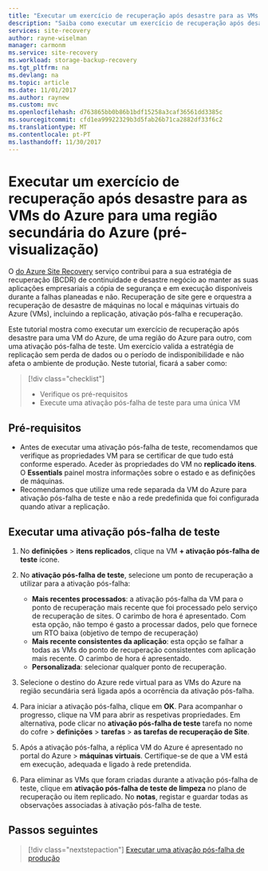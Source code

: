 ```yaml
---
title: "Executar um exercício de recuperação após desastre para as VMs do Azure para uma região secundária do Azure com o Azure Site Recovery (pré-visualização)"
description: "Saiba como executar um exercício de recuperação após desastre para as VMs do Azure para uma região secundária do Azure, utilizando o serviço do Azure Site Recovery."
services: site-recovery
author: rayne-wiselman
manager: carmonm
ms.service: site-recovery
ms.workload: storage-backup-recovery
ms.tgt_pltfrm: na
ms.devlang: na
ms.topic: article
ms.date: 11/01/2017
ms.author: raynew
ms.custom: mvc
ms.openlocfilehash: d763865bb0b86b1bdf15258a3caf36561dd3385c
ms.sourcegitcommit: cfd1ea99922329b3d5fab26b71ca2882df33f6c2
ms.translationtype: MT
ms.contentlocale: pt-PT
ms.lasthandoff: 11/30/2017
---
```

# <a name="run-a-disaster-recovery-drill-for-azure-vms-to-a-secondary-azure-region-preview"></a>Executar um exercício de recuperação após desastre para as VMs do Azure para uma região secundária do Azure (pré-visualização)

O [do Azure Site Recovery](../site-recovery-overview.md) serviço contribui para a sua estratégia de recuperação (BCDR) de continuidade e desastre negócio ao manter as suas aplicações empresariais a cópia de segurança e em execução disponíveis durante a falhas planeadas e não. Recuperação de site gere e orquestra a recuperação de desastre de máquinas no local e máquinas virtuais do Azure (VMs), incluindo a replicação, ativação pós-falha e recuperação.

Este tutorial mostra como executar um exercício de recuperação após desastre para uma VM do Azure, de uma região do Azure para outro, com uma ativação pós-falha de teste. Um exercício valida a estratégia de replicação sem perda de dados ou o período de indisponibilidade e não afeta o ambiente de produção. Neste tutorial, ficará a saber como:

> [!div class="checklist"]
> * Verifique os pré-requisitos
> * Execute uma ativação pós-falha de teste para uma única VM

## <a name="prerequisites"></a>Pré-requisitos

- Antes de executar uma ativação pós-falha de teste, recomendamos que verifique as propriedades VM para se certificar de que tudo está conforme esperado.  Aceder às propriedades do VM no **replicado itens**. O **Essentials** painel mostra informações sobre o estado e as definições de máquinas.
- Recomendamos que utilize uma rede separada da VM do Azure para ativação pós-falha de teste e não a rede predefinida que foi configurada quando ativar a replicação.


## <a name="run-a-test-failover"></a>Executar uma ativação pós-falha de teste

1. No **definições** > **itens replicados**, clique na VM **+ ativação pós-falha de teste** ícone.

2. No **ativação pós-falha de teste**, selecione um ponto de recuperação a utilizar para a ativação pós-falha:

   - **Mais recentes processados**: a ativação pós-falha da VM para o ponto de recuperação mais recente que foi processado pelo serviço de recuperação de sites. O carimbo de hora é apresentado. Com esta opção, não tempo é gasto a processar dados, pelo que fornece um RTO baixa (objetivo de tempo de recuperação)
   - **Mais recente consistentes da aplicação**: esta opção se falhar a todas as VMs do ponto de recuperação consistentes com aplicação mais recente. O carimbo de hora é apresentado.
   - **Personalizada**: selecionar qualquer ponto de recuperação.

3. Selecione o destino do Azure rede virtual para as VMs do Azure na região secundária será ligada após a ocorrência da ativação pós-falha.

4. Para iniciar a ativação pós-falha, clique em **OK**. Para acompanhar o progresso, clique na VM para abrir as respetivas propriedades. Em alternativa, pode clicar no **ativação pós-falha de teste** tarefa no nome do cofre > **definições** > **tarefas** > **as tarefas de recuperação de Site**.
5. Após a ativação pós-falha, a réplica VM do Azure é apresentado no portal do Azure > **máquinas virtuais**. Certifique-se de que a VM está em execução, adequada e ligado à rede pretendida.
6. Para eliminar as VMs que foram criadas durante a ativação pós-falha de teste, clique em **ativação pós-falha de teste de limpeza** no plano de recuperação ou item replicado. No **notas**, registar e guardar todas as observações associadas à ativação pós-falha de teste.

## <a name="next-steps"></a>Passos seguintes

> [!div class="nextstepaction"]
> [Executar uma ativação pós-falha de produção](azure-to-azure-tutorial-failover-failback.md)
